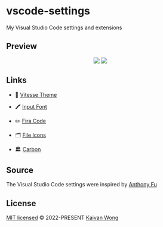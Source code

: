 # vscode-settings

My Visual Studio Code settings and extensions

## Preview

<p align="center">
<img src="https://user-images.githubusercontent.com/11247099/110247185-ed26b380-7fa5-11eb-8fce-6c224bb6ef26.png">
<img src="https://user-images.githubusercontent.com/11247099/110247187-f1eb6780-7fa5-11eb-9258-620309e20961.png">
</p>

## Links

- 🎨 [Vitesse Theme](https://github.com/antfu/vscode-theme-vitesse)

- 🖍️ [Input Font](https://input.djr.com/)

- ✏️ [Fira Code](https://github.com/tonsky/FiraCode/releases)

- 🗂️ [File Icons](https://marketplace.visualstudio.com/items?itemName=file-icons.file-icons)

- 🏛️ [Carbon](https://github.com/antfu/vscode-icons-carbon)

## Source

The Visual Studio Code settings were inspired by [Anthony Fu](https://github.com/antfu)

## License

[MIT licensed](./LICENSE) © 2022-PRESENT [Kaivan Wong](https://github.com/kaivanwong)
